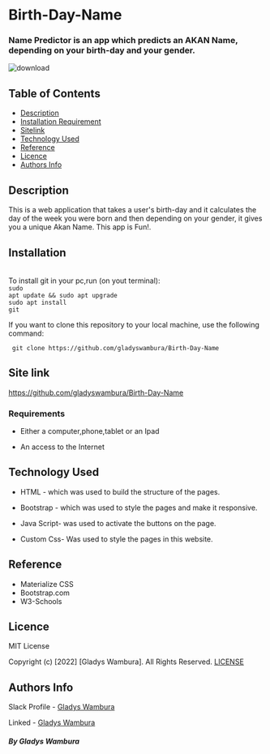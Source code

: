# Birth-Day-Name

### Name Predictor is an app which predicts an AKAN Name, depending on your birth-day and your gender.

![download](https://user-images.githubusercontent.com/97955649/156918647-131f94f0-9620-46f7-a97c-8fb87f442a2c.jpeg)

## Table of Contents

+ [Description](#description)
+ [Installation Requirement](#Installation)
+ [Sitelink](#Name-predictor)
+ [Technology Used](#technology-used)
+ [Reference](#reference)
+ [Licence](#licence)
+ [Authors Info](#author-Info)

## Description
<p>This is a web application that takes a user's birth-day and it calculates the day of the week you were born and then depending on your gender, it gives you a unique Akan Name. This app is Fun!.</p>


## Installation
<br>To install git in your pc,run (on yout terminal):<br>
<code>sudo apt update && sudo apt upgrade</code><br>
<code>sudo apt install git</code>
<p>If you want to clone this repository to your local machine, use the following command:</p>
<p><code> git clone https://github.com/gladyswambura/Birth-Day-Name</code></p>

## Site link
https://github.com/gladyswambura/Birth-Day-Name

### Requirements

* Either a computer,phone,tablet or an Ipad

* An access to the Internet

## Technology Used
* HTML - which was used to build the structure of the pages.

* Bootstrap - which was used to style the pages and make it responsive.

* Java Script- was used to activate the buttons on the page.

* Custom Css- Was used to style the pages in this website.

## Reference
* Materialize CSS
* Bootstrap.com
* W3-Schools

##

## Licence

MIT License

Copyright (c) [2022] [Gladys Wambura]. All Rights Reserved.
<a href="./LICENSE"> LICENSE</a>


## Authors Info

Slack Profile - [Gladys Wambura](https://stackoverflow.com/users/18241026/gladys-wahito?tab=profile)

Linked - [Gladys Wambura](https://www.linkedin.com/in/gladys-wahito-3480a01ab/)


##### By Gladys Wambura 


